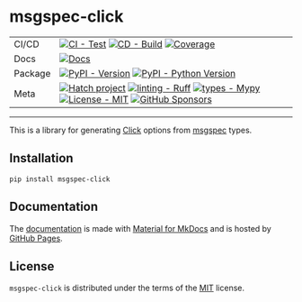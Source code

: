 # msgspec-click

| | |
| --- | --- |
| CI/CD | [![CI - Test](https://github.com/ofek/msgspec-click/actions/workflows/test.yml/badge.svg)](https://github.com/ofek/msgspec-click/actions/workflows/test.yml) [![CD - Build](https://github.com/ofek/msgspec-click/actions/workflows/build.yml/badge.svg)](https://github.com/ofek/msgspec-click/actions/workflows/build.yml) [![Coverage](https://img.shields.io/codecov/c/gh/ofek/msgspec-click?token=8R2JKHDWMC)](https://app.codecov.io/gh/ofek/msgspec-click) |
| Docs | [![Docs](https://github.com/ofek/msgspec-click/actions/workflows/docs.yml/badge.svg)](https://github.com/ofek/msgspec-click/actions/workflows/docs.yml) |
| Package | [![PyPI - Version](https://img.shields.io/pypi/v/msgspec-click.svg?logo=pypi&label=PyPI&logoColor=gold)](https://pypi.org/project/msgspec-click/) [![PyPI - Python Version](https://img.shields.io/pypi/pyversions/msgspec-click.svg?logo=python&label=Python&logoColor=gold)](https://pypi.org/project/msgspec-click/) |
| Meta | [![Hatch project](https://img.shields.io/badge/%F0%9F%A5%9A-Hatch-4051b5.svg)](https://github.com/ofek/msgspec-click) [![linting - Ruff](https://img.shields.io/endpoint?url=https://raw.githubusercontent.com/astral-sh/ruff/main/assets/badge/v2.json)](https://github.com/astral-sh/ruff) [![types - Mypy](https://img.shields.io/badge/types-Mypy-blue.svg)](https://github.com/python/mypy) [![License - MIT](https://img.shields.io/badge/license-MIT-9400d3.svg)](https://spdx.org/licenses/) [![GitHub Sponsors](https://img.shields.io/github/sponsors/ofek?logo=GitHub%20Sponsors&style=social)](https://github.com/sponsors/ofek) |

-----

This is a library for generating [Click](https://github.com/pallets/click) options from [msgspec](https://github.com/jcrist/msgspec) types.

## Installation

```console
pip install msgspec-click
```

## Documentation

The [documentation](https://ofek.dev/msgspec-click/) is made with [Material for MkDocs](https://github.com/squidfunk/mkdocs-material) and is hosted by [GitHub Pages](https://docs.github.com/en/pages).

## License

`msgspec-click` is distributed under the terms of the [MIT](https://spdx.org/licenses/MIT.html) license.
